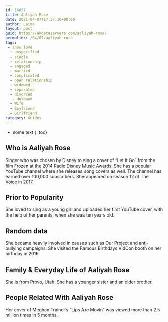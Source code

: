 ```yaml
---
id: 16057
title: Aaliyah Rose
date: 2021-04-07T17:37:10+00:00
author: Laima
layout: post
guid: https://ukdataservers.com/aaliyah-rose/
permalink: /04/07/aaliyah-rose
tags:
 - show love
  - unspecified
  - single
  - relationship
  - engaged
  - married
  - complicated
  - open relationship
  - widowed
  - separated
  - divorced
   - Husband
  - Wife
  - Boyfriend
  - Girlfriend
category: Guides
---
```


* some text
{: toc}


## Who is Aaliyah Rose
                  
                  
                  
Singer who was chosen by Disney to sing a cover of &#8220;Let It Go&#8221; from the film Frozen at the 2014 Radio Disney Music Awards. She has a popular YouTube channel where she releases song covers as well. The channel has earned over 100,000 subscribers. She appeared on season 12 of The Voice in 2017. 
                  
              
            
              
            
                
                
                
## Prior to Popularity
                  
                  
                  
She loved to sing as a young girl and uploaded her first YouTube cover, with the help of her parents, when she was ten years old.
                  
              
            
              
            
                
                
                
## Random data
                  
                  
                  
She became heavily involved in causes such as Our Project and anti-bullying campaigns. She visited the Famous Birthdays VidCon booth on her birthday in 2016.
                  
              
            
              
            
                
                
                
## Family & Everyday Life of Aaliyah Rose
                  
                  
                  
She is from Provo, Utah. She has a younger sister and an older brother.
                  
              
            
              
            
                
                
                
## People Related With Aaliyah Rose
                  
                  
                  
Her cover of Meghan Trainor&#8217;s &#8220;Lips Are Movin&#8221; was viewed more than 2.5 million times in 5 months.
                  
              
            
              
            
                
              
            
              
              
            
            
              
            
          
          
          